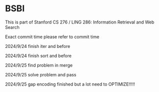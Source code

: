 # BSBI
This is part of Stanford CS 276 / LING 286: Information Retrieval and Web Search

Exact commit time please refer to commit time

2024/9/24 finish iter and before

2024/9/24 finish sort and before

2024/9/25 find problem in merge

2024/9/25 solve problem and pass

2024/9/25 gap encoding finished but a lot need to OPTIMIZE!!!!!